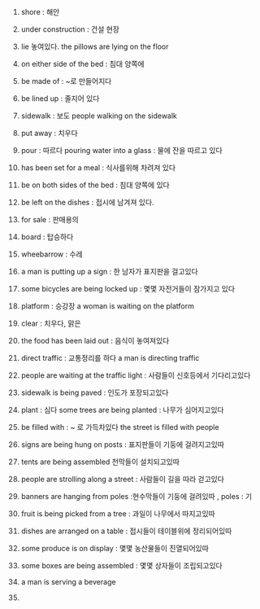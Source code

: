 1. shore : 해안
2. under construction : 건설 현장
3. lie 놓여있다. 
   the pillows are lying on the floor 
4. on either side of the bed : 침대 양쪽에
  
5.  be made of : ~로 만들어지다
6.  be lined up : 줄지어 있다
7. sidewalk : 보도 
     people walking on the sidewalk
8. put away : 치우다
9. pour : 따르다
   pouring water into a glass : 물에 잔을 따르고 있다
10. has been set for a meal : 식사를위해 차려져 있다
11. be on both sides of the bed : 침대 양쪽에 있다
12. be left on the dishes : 접시에 남겨져 있다.
13. for sale : 판매용의
14. board : 탑승하다
15. wheebarrow : 수레
16. a man is putting up a sign : 한 남자가 표지판을 걸고있다
17. some bicycles are being locked up : 몇몇 자전거들이 잠가지고 있다 
18. platform : 승강장
     a woman is waiting on the platform 
19. clear : 치우다, 맑은
20. the food has been laid out : 음식이 놓여져있다
21. direct traffic : 교통정리를 하다
      a man is directing traffic
22. people are waiting at the traffic light : 사람들이 신호등에서 기다리고있다
23. sidewalk is being paved : 인도가 포장되고있다
24. plant : 심다
     some trees are being planted : 나무가 심어지고있다
25. be filled with : ~ 로 가득차있다 
     the street is filled with people
26. signs are being hung on posts : 표지판들이 기둥에 걸려지고있따
27. tents are being assembled 천막들이 설치되고있따
28. people are strolling along a street : 사람들이 길을 따라 걷고있다
29. banners are hanging from poles :현수막들이 기둥에 걸려있따 , poles : 기
30. fruit is being picked from a tree : 과일이 나무에서 따지고있따
31. dishes are arranged on a table : 접시들이 테이블위에 정리되어있따
32. some produce is on display : 몇몇 농산물들이 진열되어있따
33. some boxes are being assembled : 몇몇 상자들이 조립되고있다
34. a man is serving a beverage 
35. 